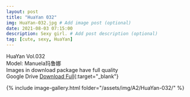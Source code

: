 ```yaml
---
layout: post
title: "HuaYan 032"
img: HuaYan-032.jpg # Add image post (optional)
date: 2021-08-03 07:15:00
description: Sexy girl. # Add post description (optional)
tag: [cute, sexy, HuaYan]
---
```

HuaYan Vol.032  
Model: Manuela玛鲁娜  
Images in download package have full quality                    
Google Drive [Download Full](http://gestyy.com/eoFKiO){:target="_blank"}

{% include image-gallery.html folder="/assets/img/A2/HuaYan-032/" %}
